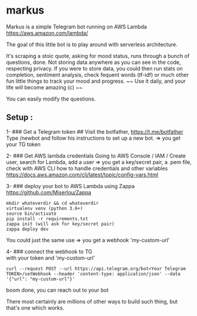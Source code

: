 # markus
Markus is a simple Telegram bot running on AWS Lambda 
https://aws.amazon.com/lambda/

The goal of this little bot is to play around with serverless architecture.

It's scraping a stoic quote, asking for mood status, runs through a bunch of questions, done.
Not storing data anywhere as you can see in the code, respecting privacy.
If you were to store data, you could then run stats on completion, sentiment analysis, check fequent words (tf-idf) or much other fun little things to track your mood and progress.
~~ Use it daily, and your life will become amazing (c) ~~

You can easily modify the questions.

## Setup  : 
1- ### Get a Telegram token ##
Visit the botfather, https://t.me/botfather
Type /newbot and follow his instructions to set up a new bot.
=> you get your TG token

2- ### Get AWS lambda credentials 
Going to AWS Console / IAM / Create user, search for Lambda, add a user 
=> you get a key/secret pair, a .pem file, check with AWS CLI how to handle credentials and other variables 
https://docs.aws.amazon.com/cli/latest/topic/config-vars.html

3- ### deploy your bot to AWS Lambda  using Zappa https://github.com/Miserlou/Zappa
```
mkdir whateverdir && cd whateverdir
virtualenv venv (python 3.6+)
source bin/activate
pip install -r requirements.txt
zappa init (will ask for key/secret pair)
zappa deploy dev
```
You could just the same use 
=> you get a webhook 'my-custom-url'

4- ### connect the webhook to TG  
with your token and 'my-custom-url'
```
curl --request POST --url https://api.telegram.org/bot<Your Telegram TOKEN>/setWebhook --header 'content-type: application/json' --data '{"url": "my-custom-url"}'
```

boom done, you can reach out to your bot 

There most certainly are millions of other ways to build such thing, but that's one which works.
